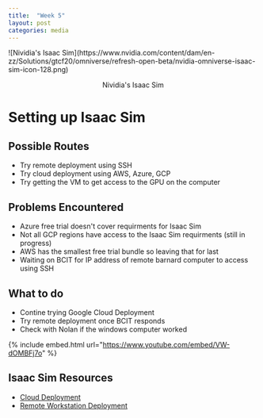 ```yaml
---
title:  "Week 5"
layout: post
categories: media
---
```


 <p style="center">![Nividia's Isaac Sim](https://www.nvidia.com/content/dam/en-zz/Solutions/gtcf20/omniverse/refresh-open-beta/nvidia-omniverse-isaac-sim-icon-128.png)</p>
<p style="text-align: center;">Nividia's Isaac Sim</p>



# Setting up Isaac Sim

## Possible Routes

* Try remote deployment using SSH
* Try cloud deployment using AWS, Azure, GCP
* Try getting the VM to get access to the GPU on the computer


## Problems Encountered

* Azure free trial doesn't cover requirments for Isaac Sim
* Not all GCP regions have access to the Isaac Sim requirments (still in progress)
* AWS has the smallest free trial bundle so leaving that for last
* Waiting on BCIT for IP address of remote barnard computer to access using SSH

## What to do

* Contine trying Google Cloud Deployment
* Try remote deployment once BCIT responds
* Check with Nolan if the windows computer worked

{% include embed.html url="https://www.youtube.com/embed/VW-dOMBFj7o" %}

## Isaac Sim Resources

* [Cloud Deployment](https://docs.omniverse.nvidia.com/app_isaacsim/app_isaacsim/install_cloud.html)
* [Remote Workstation Deployment](https://docs.omniverse.nvidia.com/app_isaacsim/app_isaacsim/install_advanced_remote_setup.html)

